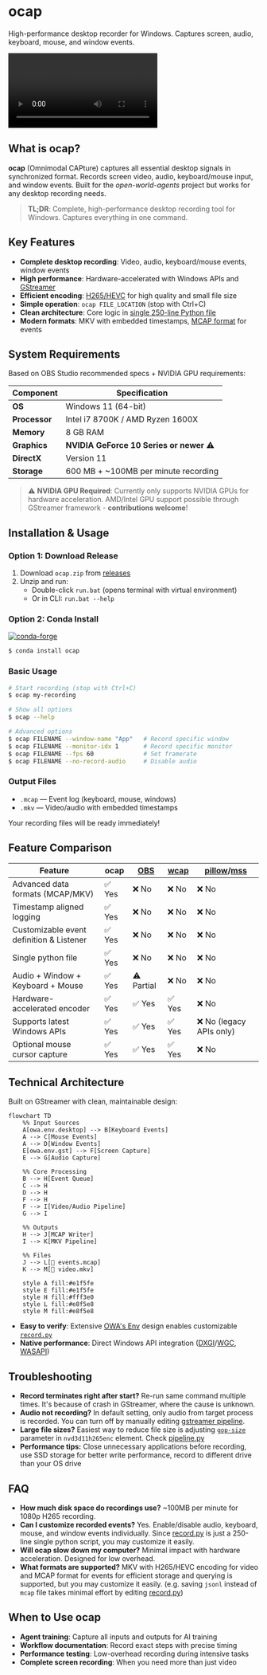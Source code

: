 # ocap

High-performance desktop recorder for Windows. Captures screen, audio, keyboard, mouse, and window events.

<!-- ![ocap recording demo](../images/ocap-demo.gif) -->

<video controls>
    <source src="../ocap.mkv" type="video/mp4">
</video>

## What is ocap?

**ocap** (Omnimodal CAPture) captures all essential desktop signals in synchronized format. Records screen video, audio, keyboard/mouse input, and window events. Built for the _open-world-agents_ project but works for any desktop recording needs.

> **TL;DR**: Complete, high-performance desktop recording tool for Windows. Captures everything in one command.

## Key Features

- **Complete desktop recording**: Video, audio, keyboard/mouse events, window events
- **High performance**: Hardware-accelerated with Windows APIs and [GStreamer](https://gstreamer.freedesktop.org/)
- **Efficient encoding**: [H265/HEVC](https://en.wikipedia.org/wiki/High_Efficiency_Video_Coding) for high quality and small file size
- **Simple operation**: `ocap FILE_LOCATION` (stop with Ctrl+C)
- **Clean architecture**: Core logic in [single 250-line Python file](https://github.com/open-world-agents/open-world-agents/blob/main/projects/ocap/owa/ocap/record.py)
- **Modern formats**: MKV with embedded timestamps, [MCAP format](https://mcap.dev/) for events

## System Requirements

Based on OBS Studio recommended specs + NVIDIA GPU requirements:

| Component | Specification |
|-----------|---------------|
| **OS** | Windows 11 (64-bit) |
| **Processor** | Intel i7 8700K / AMD Ryzen 1600X |
| **Memory** | 8 GB RAM |
| **Graphics** | **NVIDIA GeForce 10 Series or newer** ⚠️ |
| **DirectX** | Version 11 |
| **Storage** | 600 MB + ~100MB per minute recording |

> ⚠️ **NVIDIA GPU Required**: Currently only supports NVIDIA GPUs for hardware acceleration. AMD/Intel GPU support possible through GStreamer framework - **contributions welcome**!

## Installation & Usage

### Option 1: Download Release
1. Download `ocap.zip` from [releases](https://github.com/open-world-agents/open-world-agents/releases)
2. Unzip and run:
    - Double-click `run.bat` (opens terminal with virtual environment)
    - Or in CLI: `run.bat --help`

### Option 2: Conda Install

[![conda-forge](https://img.shields.io/conda/vn/conda-forge/ocap.svg)](https://anaconda.org/conda-forge/ocap)

```sh
$ conda install ocap
```

### Basic Usage

```sh
# Start recording (stop with Ctrl+C)
$ ocap my-recording

# Show all options
$ ocap --help

# Advanced options
$ ocap FILENAME --window-name "App"   # Record specific window
$ ocap FILENAME --monitor-idx 1       # Record specific monitor
$ ocap FILENAME --fps 60              # Set framerate
$ ocap FILENAME --no-record-audio     # Disable audio
```

### Output Files
- `.mcap` — Event log (keyboard, mouse, windows)
- `.mkv`  — Video/audio with embedded timestamps

Your recording files will be ready immediately!

## Feature Comparison

| **Feature**                              | **ocap**                 | [OBS](https://obsproject.com/) | [wcap](https://github.com/mmozeiko/wcap) | [pillow](https://github.com/python-pillow/Pillow)/[mss](https://github.com/BoboTiG/python-mss) |
|------------------------------------------|--------------------------|--------------------------------|------------------------------------------|----------------------------------|
| Advanced data formats (MCAP/MKV)     | ✅ Yes                   | ❌ No                          | ❌ No                                    | ❌ No                            |
| Timestamp aligned logging                | ✅ Yes                   | ❌ No                          | ❌ No                                    | ❌ No                            |
| Customizable event definition & Listener | ✅ Yes                   | ❌ No                          | ❌ No                                    | ❌ No                            |
| Single python file                       | ✅ Yes                   | ❌ No                          | ❌ No                                    | ❌ No                            |
| Audio + Window + Keyboard + Mouse        | ✅ Yes                   | ⚠️ Partial                    | ❌ No                                    | ❌ No                            |
| Hardware-accelerated encoder             | ✅ Yes                   | ✅ Yes                         | ✅ Yes                                   | ❌ No                            |
| Supports latest Windows APIs             | ✅ Yes                   | ✅ Yes                         | ✅ Yes                                   | ❌ No (legacy APIs only)         |
| Optional mouse cursor capture            | ✅ Yes                   | ✅ Yes                         | ✅ Yes                                   | ❌ No                            |

## Technical Architecture

Built on GStreamer with clean, maintainable design:

```mermaid
flowchart TD
    %% Input Sources
    A[owa.env.desktop] --> B[Keyboard Events]
    A --> C[Mouse Events] 
    A --> D[Window Events]
    E[owa.env.gst] --> F[Screen Capture]
    E --> G[Audio Capture]
    
    %% Core Processing
    B --> H[Event Queue]
    C --> H
    D --> H
    F --> H
    F --> I[Video/Audio Pipeline]
    G --> I
    
    %% Outputs
    H --> J[MCAP Writer]
    I --> K[MKV Pipeline]
    
    %% Files
    J --> L[📄 events.mcap]
    K --> M[🎥 video.mkv]
    
    style A fill:#e1f5fe
    style E fill:#e1f5fe
    style H fill:#fff3e0
    style L fill:#e8f5e8
    style M fill:#e8f5e8
```

- **Easy to verify**: Extensive [OWA's Env](../env/index.md) design enables customizable [`record.py`](https://github.com/open-world-agents/open-world-agents/blob/main/projects/ocap/owa/ocap/record.py)
- **Native performance**: Direct Windows API integration ([DXGI](https://learn.microsoft.com/en-us/windows/win32/direct3ddxgi/d3d10-graphics-programming-guide-dxgi)/[WGC](https://learn.microsoft.com/en-us/uwp/api/windows.graphics.capture?view=winrt-26100), [WASAPI](https://learn.microsoft.com/en-us/windows/win32/coreaudio/wasapi))

## Troubleshooting

- **Record terminates right after start?** Re-run same command multiple times. It's because of crash in GStreamer, where the cause is unknown.
- **Audio not recording?** In default setting, only audio from target process is recorded. You can turn off by manually editing [gstreamer pipeline](https://github.com/open-world-agents/open-world-agents/blob/fbbfdd8d3b5f9695cf295e860467776575fb1046/projects/owa-env-gst/owa/env/gst/pipeline_builder/factory.py#L71).
- **Large file sizes?** Easiest way to reduce file size is adjusting [`gop-size`](https://gstreamer.freedesktop.org/documentation/nvcodec/nvd3d11h265enc.html?gi-language=c#nvd3d11h265enc:gop-size) parameter in `nvd3d11h265enc` element. Check [pipeline.py](https://github.com/open-world-agents/open-world-agents/blob/3b339897ed8eb15ac04b527c0ef1fb5baf52a2e2/projects/owa-env-gst/owa/env/gst/pipeline_builder/pipeline.py)
- **Performance tips:** Close unnecessary applications before recording, use SSD storage for better write performance, record to different drive than your OS drive

## FAQ

- **How much disk space do recordings use?** ~100MB per minute for 1080p H265 recording.
- **Can I customize recorded events?** Yes. Enable/disable audio, keyboard, mouse, and window events individually. Since [record.py](https://github.com/open-world-agents/open-world-agents/blob/main/projects/ocap/owa/ocap/record.py) is just a 250-line single python script, you may customize it easily.
- **Will ocap slow down my computer?** Minimal impact with hardware acceleration. Designed for low overhead.
- **What formats are supported?** MKV with H265/HEVC encoding for video and MCAP format for events for efficient storage and querying is supported, but you may customize it easily. (e.g. saving `jsonl` instead of `mcap` file takes minimal effort by editing [record.py](https://github.com/open-world-agents/open-world-agents/blob/main/projects/ocap/owa/ocap/record.py))

## When to Use ocap

- **Agent training**: Capture all inputs and outputs for AI training
- **Workflow documentation**: Record exact steps with precise timing
- **Performance testing**: Low-overhead recording during intensive tasks
- **Complete screen recording**: When you need more than just video